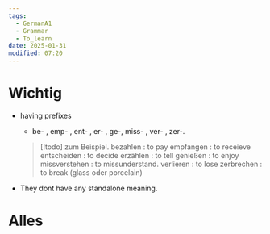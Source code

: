 ```yaml
---
tags:
  - GermanA1
  - Grammar
  - To_learn
date: 2025-01-31
modified: 07:20
---
```

# Wichtig

- having prefixes
	- be- , emp- , ent- , er- , ge-, miss- , ver- , zer-.
	
	>[!todo] zum Beispiel.
	>bezahlen : to pay
	>empfangen : to receieve
	>entscheiden : to decide
	>erzählen : to tell
	>genießen : to enjoy
	>missverstehen : to missunderstand.
	>verlieren : to lose
	>zerbrechen : to break (glass oder porcelain)

- They dont have any standalone meaning.

# Alles

